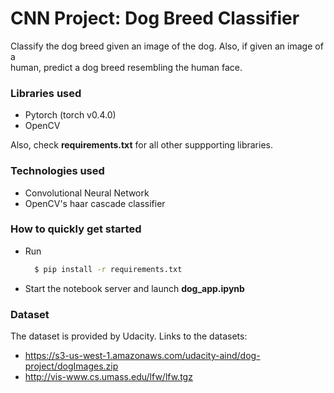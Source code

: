 # CNN Project: Dog Breed Classifier

Classify the dog breed given an image of the dog. Also, if given an image of a    
human, predict a dog breed resembling the human face.   

### Libraries used
  - Pytorch (torch v0.4.0)
  - OpenCV

Also, check **requirements.txt** for all other suppporting libraries.

### Technologies used

  - Convolutional Neural Network
  - OpenCV's haar cascade classifier
  
### How to quickly get started 
  - Run 
    ```sh 
      $ pip install -r requirements.txt
     ```
  - Start the notebook server and launch **dog_app.ipynb**     
    
### Dataset
The dataset is provided by Udacity.
Links to the datasets:
- https://s3-us-west-1.amazonaws.com/udacity-aind/dog-project/dogImages.zip
- http://vis-www.cs.umass.edu/lfw/lfw.tgz
